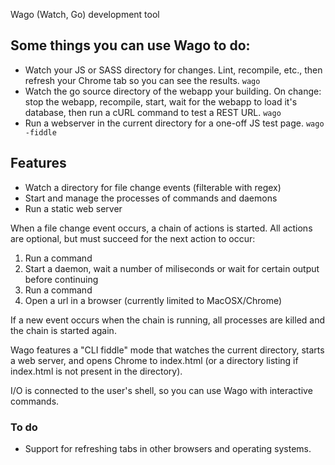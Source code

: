 Wago (Watch, Go) development tool

## Some things you can use Wago to do:
* Watch your JS or SASS directory for changes. Lint, recompile, etc., then refresh your Chrome tab so you can see the results. `wago `
* Watch the go source directory of the webapp your building. On change: stop the webapp, recompile, start, wait for the webapp to load it's database, then run a cURL command to test a REST URL. `wago `
* Run a webserver in the current directory for a one-off JS test page. `wago -fiddle`

## Features

* Watch a directory for file change events (filterable with regex)
* Start and manage the processes of commands and daemons
* Run a static web server

When a file change event occurs, a chain of actions is started. All actions are optional, but must succeed for the next action to occur:

1. Run a command
1. Start a daemon, wait a number of miliseconds or wait for certain output before continuing
1. Run a command
1. Open a url in a browser (currently limited to MacOSX/Chrome)

If a new event occurs when the chain is running, all processes are killed and the chain is started again.

Wago features a "CLI fiddle" mode that watches the current directory, starts a web server, and opens Chrome to index.html (or a directory listing if index.html is not present in the directory).

I/O is connected to the user's shell, so you can use Wago with interactive commands.

### To do

* Support for refreshing tabs in other browsers and operating systems.
